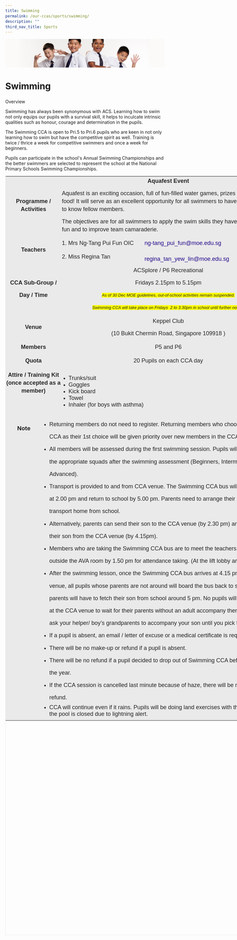 ```yaml
---
title: Swimming
permalink: /our-ccas/sports/swimming/
description: ""
third_nav_title: Sports
---
```

![](/images/Sub-banner2.jpg)

Swimming
========

### 

Overview

Swimming has always been synonymous with ACS. Learning how to swim not only equips our pupils with a survival skill, it helps to inculcate intrinsic qualities such as honour, courage and determination in the pupils.  
  
The Swimming CCA is open to Pri.5 to Pri.6 pupils who are keen in not only learning how to swim but have the competitive spirit as well. Training is twice / thrice a week for competitive swimmers and once a week for beginners.  
  

 Pupils can participate in the school's Annual Swimming Championships and the better swimmers are selected to represent the school at the National Primary Schools Swimming Championships.

  

<table class="iveo_table ives_tab_1" width="0" style="margin: 0px; outline: 0px; padding: 0px; border: 1px solid rgb(234, 234, 234); width: 854px; height: 2396px;"><tbody class="" style="margin: 0px; outline: 0px; padding: 0px;"><tr class="" style="margin: 0px; outline: 0px; padding: 0px;"><td width="111" colspan="2" class="" style="margin: 0px; outline: 0px; padding: 2px; text-align: center; background-color: rgb(234, 234, 234); color: rgb(34, 34, 34); width: 200px;"><p class="" style="margin: 0px 0px 1em; outline: 0px; padding: 0px; line-height: 24px; color: rgb(35, 35, 35);"><font face="arial, sans-serif" size="4" class="" style="margin: 0px; outline: 0px; padding: 0px;"><b class="" style="margin: 0px; outline: 0px; padding: 0px;">Programme / Activities</b></font></p></td><td width="735" colspan="3" class="" style="margin: 0px; outline: 0px; padding: 2px; text-align: center; background-color: rgb(234, 234, 234); color: rgb(34, 34, 34); width: 648px;"><p class="" style="margin: 0px 0px 1em; outline: 0px; padding: 0px; line-height: 24px; color: rgb(35, 35, 35);"><font face="arial, sans-serif" size="4" class="" style="margin: 0px; outline: 0px; padding: 0px;"><b class="" style="margin: 0px; outline: 0px; padding: 0px;">Aquafest Event</b></font></p><p class="" style="margin: 0px 0px 1em; outline: 0px; padding: 0px; line-height: 24px; color: rgb(35, 35, 35); text-align: left;"><font face="arial, sans-serif" size="4" class="" style="margin: 0px; outline: 0px; padding: 0px;">Aquafest is an exciting occasion, full of fun-filled water games, prizes and yummy food! It will serve as an excellent opportunity for all swimmers to have fun and to get to know fellow members.</font></p><p class="" style="margin: 0px 0px 1em; outline: 0px; padding: 0px; line-height: 24px; color: rgb(35, 35, 35); text-align: left;"><font face="arial, sans-serif" size="4" class="" style="margin: 0px; outline: 0px; padding: 0px;">The objectives are for all swimmers to apply the swim skills they have learnt, have fun and to improve team camaraderie.</font></p></td></tr><tr class="" style="margin: 0px; outline: 0px; padding: 0px;"><td width="111" colspan="2" rowspan="2" class="" style="margin: 0px; outline: 0px; padding: 2px; text-align: center; background-color: rgb(234, 234, 234); color: rgb(34, 34, 34);"><p class="" style="margin: 0px 0px 1em; outline: 0px; padding: 0px; line-height: 24px; color: rgb(35, 35, 35);"><font face="arial, sans-serif" size="4" class="" style="margin: 0px; outline: 0px; padding: 0px;"><b class="" style="margin: 0px; outline: 0px; padding: 0px;">Teachers</b></font></p></td><td width="257" class="" style="margin: 0px; outline: 0px; padding: 2px; text-align: center; background-color: rgb(234, 234, 234); color: rgb(34, 34, 34);"><p class="" style="margin: 0px 0px 1em; outline: 0px; padding: 0px; line-height: 24px; color: rgb(35, 35, 35); text-align: justify;"><font face="arial, sans-serif" size="4" class="" style="margin: 0px; outline: 0px; padding: 0px;">1. Mrs Ng-Tang Pui Fun OIC</font></p></td><td width="478" colspan="2" class="" style="margin: 0px; outline: 0px; padding: 2px; text-align: center; background-color: rgb(234, 234, 234); color: rgb(34, 34, 34);"><p class="" style="margin: 0px 0px 1em; outline: 0px; padding: 0px; line-height: 24px; color: rgb(35, 35, 35); text-align: justify;"><a href="mailto:ng-tang_pui_fun@moe.edu.sg" class="" style="margin: 0px; outline: 0px; padding: 0px; color: rgb(33, 8, 138); text-decoration: none;"><font face="arial, sans-serif" size="4" class="" style="margin: 0px; outline: 0px; padding: 0px;">ng-tang_pui_fun@moe.edu.sg</font></a></p></td></tr><tr class="" style="margin: 0px; outline: 0px; padding: 0px;"><td width="257" class="" style="margin: 0px; outline: 0px; padding: 2px; text-align: center; background-color: rgb(234, 234, 234); color: rgb(34, 34, 34);"><p style="margin: 0px 0px 1em; outline: 0px; padding: 0px; line-height: 24px; color: rgb(35, 35, 35); text-align: justify;"><font size="4" face="arial, sans-serif" style="margin: 0px; outline: 0px; padding: 0px;">2. Miss Regina Tan</font></p><span style="margin: 0px; outline: 0px; padding: 0px; font-size: 13.5pt; line-height: 19.26px; font-family: Arial, sans-serif; color: rgb(35, 35, 35);"><a href="https://acsj.moe.edu.sg/our-ccas/sports/acscite-development-training-squad/goog_1443184671" style="margin: 0px; outline: 0px; padding: 0px; color: rgb(33, 8, 138); text-decoration: none;"></a></span></td><td width="478" colspan="2" class="" style="margin: 0px; outline: 0px; padding: 2px; text-align: justify; background-color: rgb(234, 234, 234); color: rgb(34, 34, 34);"><span style="margin: 0px; outline: 0px; padding: 0px; font-size: 13.5pt; line-height: 19.26px; font-family: Arial, sans-serif;"><a href="mailto:regina_tan_yew_lin@moe.edu.sg" style="margin: 0px; outline: 0px; padding: 0px; color: rgb(33, 8, 138); text-decoration: none;">regina_tan_yew_lin@moe.edu.sg</a></span><span style="margin: 0px; outline: 0px; padding: 0px; font-size: 13.5pt; line-height: 19.26px; font-family: Arial, sans-serif;"><a href="mailto:regina_tan_yew_lin@moe.edu.sg" style="margin: 0px; outline: 0px; padding: 0px; color: rgb(33, 8, 138); text-decoration: none;"></a></span><span style="margin: 0px; outline: 0px; padding: 0px; font-size: 11pt; line-height: 15.6933px; font-family: Calibri, sans-serif;"><a href="mailto:tuty_sulastri_subri@moe.edu.sg" style="margin: 0px; outline: 0px; padding: 0px; color: rgb(33, 8, 138); text-decoration: none;"><span style="margin: 0px; outline: 0px; padding: 0px; font-size: 13.5pt; line-height: 19.26px; font-family: Arial, sans-serif;"></span></a></span></td></tr><tr class="" style="margin: 0px; outline: 0px; padding: 0px;"><td width="111" colspan="2" class="" style="margin: 0px; outline: 0px; padding: 2px; text-align: center; background-color: rgb(234, 234, 234); color: rgb(34, 34, 34);"><p class="" style="margin: 0px 0px 1em; outline: 0px; padding: 0px; line-height: 24px; color: rgb(35, 35, 35);"><font face="arial, sans-serif" size="4" class="" style="margin: 0px; outline: 0px; padding: 0px;"><b class="" style="margin: 0px; outline: 0px; padding: 0px;">CCA Sub-Group /</b></font></p><p class="" style="margin: 0px 0px 1em; outline: 0px; padding: 0px; line-height: 24px; color: rgb(35, 35, 35);"><font face="arial, sans-serif" size="4" class="" style="margin: 0px; outline: 0px; padding: 0px;"><b class="" style="margin: 0px; outline: 0px; padding: 0px;">Day / Time</b></font></p></td><td width="735" colspan="3" class="" style="margin: 0px; outline: 0px; padding: 2px; text-align: center; background-color: rgb(234, 234, 234); color: rgb(34, 34, 34);"><p class="" style="margin: 0px 0px 1em; outline: 0px; padding: 0px; line-height: 24px; color: rgb(35, 35, 35);"><font size="4" face="arial, sans-serif" style="margin: 0px; outline: 0px; padding: 0px;"><span style="margin: 0px; outline: 0px; padding: 0px; line-height: 19.26px;"></span>ACSplore / P6 Recreational</font></p><p class="" style="margin: 0px 0px 1em; outline: 0px; padding: 0px; line-height: 24px; color: rgb(35, 35, 35);"><font size="4" face="arial, sans-serif" style="margin: 0px; outline: 0px; padding: 0px;">Fridays 2.15pm to 5.15pm</font><br style="margin: 0px; outline: 0px; padding: 0px;"></p><p class="" style="margin: 0px 0px 1em; outline: 0px; padding: 0px; line-height: 24px; color: rgb(35, 35, 35);"><font face="arial, sans-serif" size="2" style="margin: 0px; outline: 0px; padding: 0px;"><i style="margin: 0px; outline: 0px; padding: 0px; background-color: rgb(255, 255, 0);">As of 30 Dec MOE guidelines, out-of-school activities remain suspended.</i></font></p><p class="" style="margin: 0px 0px 1em; outline: 0px; padding: 0px; line-height: 24px; color: rgb(35, 35, 35);"><font face="arial, sans-serif" size="2" style="margin: 0px; outline: 0px; padding: 0px;"><i style="margin: 0px; outline: 0px; padding: 0px; background-color: rgb(255, 255, 0);">Swimming CCA will take place on Fridays&nbsp; 2 to 3.30pm in school until further notice.</i></font></p></td></tr><tr class="" style="margin: 0px; outline: 0px; padding: 0px;"><td width="111" colspan="2" class="" style="margin: 0px; outline: 0px; padding: 2px; text-align: center; background-color: rgb(234, 234, 234); color: rgb(34, 34, 34);"><p class="" style="margin: 0px 0px 1em; outline: 0px; padding: 0px; line-height: 24px; color: rgb(35, 35, 35);"><font face="arial, sans-serif" size="4" class="" style="margin: 0px; outline: 0px; padding: 0px;"><b class="" style="margin: 0px; outline: 0px; padding: 0px;">Venue</b></font></p></td><td width="735" colspan="3" class="" style="margin: 0px; outline: 0px; padding: 2px; text-align: center; background-color: rgb(234, 234, 234); color: rgb(34, 34, 34);"><p class="" style="margin: 0px 0px 1em; outline: 0px; padding: 0px; line-height: 24px; color: rgb(35, 35, 35);"><font face="arial, sans-serif" size="4" class="" style="margin: 0px; outline: 0px; padding: 0px;">Keppel Club</font></p><p class="" style="margin: 0px 0px 1em; outline: 0px; padding: 0px; line-height: 24px; color: rgb(35, 35, 35);"><font face="arial, sans-serif" size="4" class="" style="margin: 0px; outline: 0px; padding: 0px;">(10 Bukit Chermin Road, Singapore 109918 )</font></p></td></tr><tr class="" style="margin: 0px; outline: 0px; padding: 0px;"><td width="111" colspan="2" class="" style="margin: 0px; outline: 0px; padding: 2px; text-align: center; background-color: rgb(234, 234, 234); color: rgb(34, 34, 34);"><p class="" style="margin: 0px 0px 1em; outline: 0px; padding: 0px; line-height: 24px; color: rgb(35, 35, 35);"><font face="arial, sans-serif" size="4" class="" style="margin: 0px; outline: 0px; padding: 0px;"><b class="" style="margin: 0px; outline: 0px; padding: 0px;">Members</b></font></p></td><td width="735" colspan="3" class="" style="margin: 0px; outline: 0px; padding: 2px; text-align: center; background-color: rgb(234, 234, 234); color: rgb(34, 34, 34);"><p class="" style="margin: 0px 0px 1em; outline: 0px; padding: 0px; line-height: 24px; color: rgb(35, 35, 35);"><font face="arial, sans-serif" size="4" class="" style="margin: 0px; outline: 0px; padding: 0px;">P5 and P6</font></p></td></tr><tr class="" style="margin: 0px; outline: 0px; padding: 0px;"><td width="111" colspan="2" class="" style="margin: 0px; outline: 0px; padding: 2px; text-align: center; background-color: rgb(234, 234, 234); color: rgb(34, 34, 34);"><p class="" style="margin: 0px 0px 1em; outline: 0px; padding: 0px; line-height: 24px; color: rgb(35, 35, 35);"><font face="arial, sans-serif" size="4" class="" style="margin: 0px; outline: 0px; padding: 0px;"><b class="" style="margin: 0px; outline: 0px; padding: 0px;">Quota</b></font></p></td><td width="735" colspan="3" class="" style="margin: 0px; outline: 0px; padding: 2px; text-align: center; background-color: rgb(234, 234, 234); color: rgb(34, 34, 34);"><p class="" style="margin: 0px 0px 1em; outline: 0px; padding: 0px; line-height: 24px; color: rgb(35, 35, 35);"><font face="arial, sans-serif" size="4" class="" style="margin: 0px; outline: 0px; padding: 0px;">20 Pupils on each CCA day</font></p></td></tr><tr class="" style="margin: 0px; outline: 0px; padding: 0px;"><td width="111" colspan="2" class="" style="margin: 0px; outline: 0px; padding: 2px; text-align: center; background-color: rgb(234, 234, 234); color: rgb(34, 34, 34);"><p class="" style="margin: 0px 0px 1em; outline: 0px; padding: 0px; line-height: 24px; color: rgb(35, 35, 35);"><font face="arial, sans-serif" size="4" class="" style="margin: 0px; outline: 0px; padding: 0px;"><b class="" style="margin: 0px; outline: 0px; padding: 0px;">Attire / Training Kit (once accepted as a member)</b></font></p><p class="" style="margin: 0px 0px 1em; outline: 0px; padding: 0px; line-height: 24px; color: rgb(35, 35, 35);"><font face="arial, sans-serif" size="4" class="" style="margin: 0px; outline: 0px; padding: 0px;"><b class="" style="margin: 0px; outline: 0px; padding: 0px;"><br style="margin: 0px; outline: 0px; padding: 0px;"></b></font></p></td><td width="735" colspan="3" class="" style="margin: 0px; outline: 0px; padding: 2px; text-align: center; background-color: rgb(234, 234, 234); color: rgb(34, 34, 34);"><p class="" style="margin: 0px 0px 1em; outline: 0px; padding: 0px; line-height: 24px; color: rgb(35, 35, 35);"></p><ul class="" style="margin: 0px 0px 0.5em 1.5em; outline: 0px; padding: 0px;"><li class="" style="margin: 0px; outline: 0px; padding: 0px; text-align: left;"><font face="arial, sans-serif" size="4" class="" style="margin: 0px; outline: 0px; padding: 0px;">Trunks/suit</font></li><li class="" style="margin: 0px; outline: 0px; padding: 0px; text-align: left;"><font face="arial, sans-serif" size="4" class="" style="margin: 0px; outline: 0px; padding: 0px;">Goggles</font></li><li class="" style="margin: 0px; outline: 0px; padding: 0px; text-align: left;"><font face="arial, sans-serif" size="4" class="" style="margin: 0px; outline: 0px; padding: 0px;">Kick board</font></li><li class="" style="margin: 0px; outline: 0px; padding: 0px; text-align: left;"><font face="arial, sans-serif" size="4" class="" style="margin: 0px; outline: 0px; padding: 0px;">Towel</font></li><li class="" style="margin: 0px; outline: 0px; padding: 0px; text-align: left;"><font face="arial, sans-serif" size="4" class="" style="margin: 0px; outline: 0px; padding: 0px;">Inhaler (for boys with asthma)</font></li></ul><p class="" style="margin: 0px 0px 1em; outline: 0px; padding: 0px; line-height: 24px; color: rgb(35, 35, 35);"></p></td></tr><tr class="" style="margin: 0px; outline: 0px; padding: 0px;"><td width="111" class="" style="margin: 0px; outline: 0px; padding: 2px; text-align: center; background-color: rgb(234, 234, 234); color: rgb(34, 34, 34);"><p class="" style="margin: 0px 0px 1em; outline: 0px; padding: 0px; line-height: 24px; color: rgb(35, 35, 35);"><span class="" style="margin: 0px; outline: 0px; padding: 0px;"><b class="" style="margin: 0px; outline: 0px; padding: 0px;"><font size="4" style="margin: 0px; outline: 0px; padding: 0px;">Note</font></b></span><br class="" style="margin: 0px; outline: 0px; padding: 0px;"></p><p class="" style="margin: 0px 0px 1em; outline: 0px; padding: 0px; line-height: 24px; color: rgb(35, 35, 35);"><span class="" style="margin: 0px; outline: 0px; padding: 0px;"><b class="" style="margin: 0px; outline: 0px; padding: 0px;"><font size="4" style="margin: 0px; outline: 0px; padding: 0px;"><br style="margin: 0px; outline: 0px; padding: 0px;"></font></b></span></p><p class="" style="margin: 0px 0px 1em; outline: 0px; padding: 0px; line-height: 24px; color: rgb(35, 35, 35);"><span class="" style="margin: 0px; outline: 0px; padding: 0px;"><b class="" style="margin: 0px; outline: 0px; padding: 0px;"><font size="4" style="margin: 0px; outline: 0px; padding: 0px;"><br style="margin: 0px; outline: 0px; padding: 0px;"></font></b></span></p><p class="" style="margin: 0px 0px 1em; outline: 0px; padding: 0px; line-height: 24px; color: rgb(35, 35, 35);"><span class="" style="margin: 0px; outline: 0px; padding: 0px;"><b class="" style="margin: 0px; outline: 0px; padding: 0px;"><font size="4" style="margin: 0px; outline: 0px; padding: 0px;"><br style="margin: 0px; outline: 0px; padding: 0px;"></font></b></span></p><p class="" style="margin: 0px 0px 1em; outline: 0px; padding: 0px; line-height: 24px; color: rgb(35, 35, 35);"><span class="" style="margin: 0px; outline: 0px; padding: 0px;"><b class="" style="margin: 0px; outline: 0px; padding: 0px;"><font size="4" style="margin: 0px; outline: 0px; padding: 0px;"><br style="margin: 0px; outline: 0px; padding: 0px;"></font></b></span></p><p class="" style="margin: 0px 0px 1em; outline: 0px; padding: 0px; line-height: 24px; color: rgb(35, 35, 35);"><span class="" style="margin: 0px; outline: 0px; padding: 0px;"><b class="" style="margin: 0px; outline: 0px; padding: 0px;"><font size="4" style="margin: 0px; outline: 0px; padding: 0px;"><br style="margin: 0px; outline: 0px; padding: 0px;"></font></b></span></p><p class="" style="margin: 0px 0px 1em; outline: 0px; padding: 0px; line-height: 24px; color: rgb(35, 35, 35);"><span class="" style="margin: 0px; outline: 0px; padding: 0px;"><b class="" style="margin: 0px; outline: 0px; padding: 0px;"><font size="4" style="margin: 0px; outline: 0px; padding: 0px;"><br style="margin: 0px; outline: 0px; padding: 0px;"></font></b></span></p><p class="" style="margin: 0px 0px 1em; outline: 0px; padding: 0px; line-height: 24px; color: rgb(35, 35, 35);"><span class="" style="margin: 0px; outline: 0px; padding: 0px;"><b class="" style="margin: 0px; outline: 0px; padding: 0px;"><font size="4" style="margin: 0px; outline: 0px; padding: 0px;"><br style="margin: 0px; outline: 0px; padding: 0px;"></font></b></span></p><p class="" style="margin: 0px 0px 1em; outline: 0px; padding: 0px; line-height: 24px; color: rgb(35, 35, 35);"><span class="" style="margin: 0px; outline: 0px; padding: 0px;"><b class="" style="margin: 0px; outline: 0px; padding: 0px;"><font size="4" style="margin: 0px; outline: 0px; padding: 0px;"><br style="margin: 0px; outline: 0px; padding: 0px;"></font></b></span></p><p class="" style="margin: 0px 0px 1em; outline: 0px; padding: 0px; line-height: 24px; color: rgb(35, 35, 35);"><span class="" style="margin: 0px; outline: 0px; padding: 0px;"><b class="" style="margin: 0px; outline: 0px; padding: 0px;"><font size="4" style="margin: 0px; outline: 0px; padding: 0px;"><br style="margin: 0px; outline: 0px; padding: 0px;"></font></b></span></p><p class="" style="margin: 0px 0px 1em; outline: 0px; padding: 0px; line-height: 24px; color: rgb(35, 35, 35);"><span class="" style="margin: 0px; outline: 0px; padding: 0px;"><b class="" style="margin: 0px; outline: 0px; padding: 0px;"><font size="4" style="margin: 0px; outline: 0px; padding: 0px;"><br style="margin: 0px; outline: 0px; padding: 0px;"></font></b></span></p><p class="" style="margin: 0px 0px 1em; outline: 0px; padding: 0px; line-height: 24px; color: rgb(35, 35, 35);"><span class="" style="margin: 0px; outline: 0px; padding: 0px;"><b class="" style="margin: 0px; outline: 0px; padding: 0px;"><font size="4" style="margin: 0px; outline: 0px; padding: 0px;"><br style="margin: 0px; outline: 0px; padding: 0px;"></font></b></span></p><p class="" style="margin: 0px 0px 1em; outline: 0px; padding: 0px; line-height: 24px; color: rgb(35, 35, 35);"><span class="" style="margin: 0px; outline: 0px; padding: 0px;"><b class="" style="margin: 0px; outline: 0px; padding: 0px;"><font size="4" style="margin: 0px; outline: 0px; padding: 0px;"><br style="margin: 0px; outline: 0px; padding: 0px;"></font></b></span></p><p class="" style="margin: 0px 0px 1em; outline: 0px; padding: 0px; line-height: 24px; color: rgb(35, 35, 35);"><span class="" style="margin: 0px; outline: 0px; padding: 0px;"><b class="" style="margin: 0px; outline: 0px; padding: 0px;"><font size="4" style="margin: 0px; outline: 0px; padding: 0px;"><br style="margin: 0px; outline: 0px; padding: 0px;"></font></b></span></p><p class="" style="margin: 0px 0px 1em; outline: 0px; padding: 0px; line-height: 24px; color: rgb(35, 35, 35);"><span class="" style="margin: 0px; outline: 0px; padding: 0px;"><b class="" style="margin: 0px; outline: 0px; padding: 0px;"><font size="4" style="margin: 0px; outline: 0px; padding: 0px;"><br style="margin: 0px; outline: 0px; padding: 0px;"></font></b></span></p><p class="" style="margin: 0px 0px 1em; outline: 0px; padding: 0px; line-height: 24px; color: rgb(35, 35, 35);"><span class="" style="margin: 0px; outline: 0px; padding: 0px;"><b class="" style="margin: 0px; outline: 0px; padding: 0px;"><font size="4" style="margin: 0px; outline: 0px; padding: 0px;"><br style="margin: 0px; outline: 0px; padding: 0px;"></font></b></span></p><p class="" style="margin: 0px 0px 1em; outline: 0px; padding: 0px; line-height: 24px; color: rgb(35, 35, 35);"><span class="" style="margin: 0px; outline: 0px; padding: 0px;"><b class="" style="margin: 0px; outline: 0px; padding: 0px;"><font size="4" style="margin: 0px; outline: 0px; padding: 0px;"><br style="margin: 0px; outline: 0px; padding: 0px;"></font></b></span></p><p class="" style="margin: 0px 0px 1em; outline: 0px; padding: 0px; line-height: 24px; color: rgb(35, 35, 35);"><span class="" style="margin: 0px; outline: 0px; padding: 0px;"><b class="" style="margin: 0px; outline: 0px; padding: 0px;"><font size="4" style="margin: 0px; outline: 0px; padding: 0px;"><br style="margin: 0px; outline: 0px; padding: 0px;"></font></b></span></p><p class="" style="margin: 0px 0px 1em; outline: 0px; padding: 0px; line-height: 24px; color: rgb(35, 35, 35);"><span class="" style="margin: 0px; outline: 0px; padding: 0px;"><b class="" style="margin: 0px; outline: 0px; padding: 0px;"><font size="4" style="margin: 0px; outline: 0px; padding: 0px;"><br style="margin: 0px; outline: 0px; padding: 0px;"></font></b></span></p><p class="" style="margin: 0px 0px 1em; outline: 0px; padding: 0px; line-height: 24px; color: rgb(35, 35, 35);"><span class="" style="margin: 0px; outline: 0px; padding: 0px;"><b class="" style="margin: 0px; outline: 0px; padding: 0px;"><font size="4" style="margin: 0px; outline: 0px; padding: 0px;"><br style="margin: 0px; outline: 0px; padding: 0px;"></font></b></span></p><p class="" style="margin: 0px 0px 1em; outline: 0px; padding: 0px; line-height: 24px; color: rgb(35, 35, 35);"><span class="" style="margin: 0px; outline: 0px; padding: 0px;"><b class="" style="margin: 0px; outline: 0px; padding: 0px;"><font size="4" style="margin: 0px; outline: 0px; padding: 0px;"><br style="margin: 0px; outline: 0px; padding: 0px;"></font></b></span></p><p class="" style="margin: 0px 0px 1em; outline: 0px; padding: 0px; line-height: 24px; color: rgb(35, 35, 35);"><span class="" style="margin: 0px; outline: 0px; padding: 0px;"><b class="" style="margin: 0px; outline: 0px; padding: 0px;"><font size="4" style="margin: 0px; outline: 0px; padding: 0px;"><br style="margin: 0px; outline: 0px; padding: 0px;"></font></b></span></p><p class="" style="margin: 0px 0px 1em; outline: 0px; padding: 0px; line-height: 24px; color: rgb(35, 35, 35);"><br style="margin: 0px; outline: 0px; padding: 0px;"></p></td><td width="735" colspan="3" class="" style="margin: 0px; outline: 0px; padding: 2px; text-align: center; background-color: rgb(234, 234, 234); color: rgb(34, 34, 34);"><p class="" style="margin: 0px 0px 1em; outline: 0px; padding: 0px; line-height: 24px; color: rgb(35, 35, 35);"></p><ul class="" style="margin: 0px 0px 0.5em 1.5em; outline: 0px; padding: 0px;"><li class="" style="margin: 0px; outline: 0px; padding: 0px;"><p style="margin: 0px 0px 1em; outline: 0px; padding: 0px; line-height: 24px; color: rgb(35, 35, 35);"></p><div style="margin: 0px; outline: 0px; padding: 0px; line-height: 39.2px; text-align: left;"><span style="margin: 0px; outline: 0px; padding: 0px; font-family: arial, sans-serif; font-size: large;">Returning members do not need to register. Returning members who choose Swimming CCA as their 1st choice will be given priority over new members in the CCA.</span></div></li><li class="" style="margin: 0px; outline: 0px; padding: 0px;"><div style="margin: 0px; outline: 0px; padding: 0px; line-height: 39.2px; text-align: left;"><span style="margin: 0px; outline: 0px; padding: 0px; font-family: arial, sans-serif; font-size: large;">All members will be assessed during the first swimming session. Pupils will be placed in the appropriate squads after the swimming assessment (Beginners, Intermediate and Advanced).</span></div></li><li class="" style="margin: 0px; outline: 0px; padding: 0px;"><div style="margin: 0px; outline: 0px; padding: 0px; line-height: 39.2px; text-align: left;"><span style="margin: 0px; outline: 0px; padding: 0px; font-family: arial, sans-serif; font-size: large;">Transport is provided to and from CCA venue. The Swimming CCA bus will leave school at 2.00 pm and return to school by 5.00 pm. Parents need to arrange their son’s own transport home from school.</span></div></li><li class="" style="margin: 0px; outline: 0px; padding: 0px;"><div style="margin: 0px; outline: 0px; padding: 0px; line-height: 39.2px; text-align: left;"><span style="margin: 0px; outline: 0px; padding: 0px; font-family: arial, sans-serif; font-size: large;">Alternatively, parents can send their son to the CCA venue (by 2.30 pm) and/or pick up their son from the CCA venue (by 4.15pm).</span></div></li><li class="" style="margin: 0px; outline: 0px; padding: 0px;"><div style="margin: 0px; outline: 0px; padding: 0px; line-height: 39.2px; text-align: left;"><span style="margin: 0px; outline: 0px; padding: 0px; font-family: arial, sans-serif; font-size: large;">Members who are taking the Swimming CCA bus are to meet the teachers in charge outside the AVA room by 1.50 pm for attendance taking. (At the lift lobby area)</span></div></li><li class="" style="margin: 0px; outline: 0px; padding: 0px;"><div style="margin: 0px; outline: 0px; padding: 0px; line-height: 39.2px; text-align: left;"><span style="margin: 0px; outline: 0px; padding: 0px; font-family: arial, sans-serif; font-size: large;">After the swimming lesson, once the Swimming CCA bus arrives at 4.15 pm at the CCA venue, all pupils whose parents are not around will board the bus back to school and parents will have to fetch their son from school around 5 pm. No pupils will be left alone at the CCA venue to wait for their parents without an adult accompany them (you may ask your helper/ boy’s grandparents to accompany your son until you pick them up).</span></div></li><li class="" style="margin: 0px; outline: 0px; padding: 0px;"><div class="" style="margin: 0px; outline: 0px; padding: 0px; line-height: 39.2px; text-align: left;"><span class="" style="margin: 0px; outline: 0px; padding: 0px;"><font face="arial, sans-serif" size="4" style="margin: 0px; outline: 0px; padding: 0px;">If a pupil is absent, an email / letter of excuse or a medical certificate is required.</font></span></div></li><li class="" style="margin: 0px; outline: 0px; padding: 0px;"><div class="" style="margin: 0px; outline: 0px; padding: 0px; line-height: 39.2px; text-align: left;"><span class="" style="margin: 0px; outline: 0px; padding: 0px;"><font face="arial, sans-serif" size="4" style="margin: 0px; outline: 0px; padding: 0px;">There will be no make-up or refund if a pupil is absent.</font></span></div></li><li class="" style="margin: 0px; outline: 0px; padding: 0px;"><div class="" style="margin: 0px; outline: 0px; padding: 0px; line-height: 39.2px; text-align: left;"><span class="" style="margin: 0px; outline: 0px; padding: 0px;"><font face="arial, sans-serif" size="4" style="margin: 0px; outline: 0px; padding: 0px;">There will be no refund if a pupil decided to drop out of Swimming CCA before the end of the year.</font></span></div></li><li class="" style="margin: 0px; outline: 0px; padding: 0px;"><div class="" style="margin: 0px; outline: 0px; padding: 0px; line-height: 39.2px; text-align: left;"><span class="" style="margin: 0px; outline: 0px; padding: 0px;"><font face="arial, sans-serif" size="4" style="margin: 0px; outline: 0px; padding: 0px;">If the CCA session is cancelled last minute because of haze, there will be no make-up or refund.</font></span></div></li><li class="" style="margin: 0px; outline: 0px; padding: 0px; text-align: left;"><font face="arial, sans-serif" size="4" class="" style="margin: 0px; outline: 0px; padding: 0px;">CCA will continue even if it rains. Pupils will be doing land exercises with the coaches if the pool is closed due to lightning alert.</font></li></ul></td></tr></tbody></table>